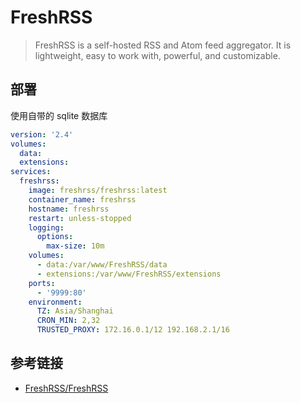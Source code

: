 # FreshRSS

> FreshRSS is a self-hosted RSS and Atom feed aggregator. It is lightweight, easy to work with, powerful, and customizable.

## 部署

使用自带的 sqlite 数据库

```yml
version: '2.4'
volumes:
  data:
  extensions:
services:
  freshrss:
    image: freshrss/freshrss:latest
    container_name: freshrss
    hostname: freshrss
    restart: unless-stopped
    logging:
      options:
        max-size: 10m
    volumes:
      - data:/var/www/FreshRSS/data
      - extensions:/var/www/FreshRSS/extensions
    ports:
      - '9999:80'
    environment:
      TZ: Asia/Shanghai
      CRON_MIN: 2,32
      TRUSTED_PROXY: 172.16.0.1/12 192.168.2.1/16
```

## 参考链接

- [FreshRSS/FreshRSS](https://github.com/FreshRSS/FreshRSS)
